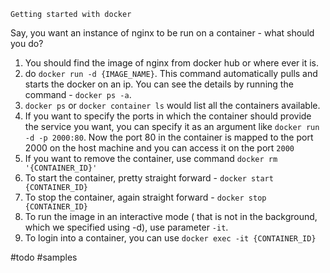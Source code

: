 ``Getting started with docker``

Say, you want an instance of nginx to be run on a container - what should you do?

1. You should find the image of nginx from docker hub or where ever it is.
2. do `docker run -d {IMAGE_NAME}`. This command automatically pulls and starts the docker on an ip. You can see the details
by running the command - `docker ps -a`. 
3. `docker ps` or `docker container ls` would list all the containers available.
4. If you want to specify the ports in which the container should provide the service you want, you can specify it as an 
argument like `docker run -d -p 2000:80`. Now the port 80 in the container is mapped to the port 2000 on the host machine 
and you can access it on the port `2000`
5. If you want to remove the container, use command `docker rm '{CONTAINER_ID}'`
6. To start the container, pretty straight forward - `docker start {CONTAINER_ID}`
7. To stop the container, again straight forward - `docker stop {CONTAINER_ID}`
8. To run the image in an interactive mode ( that is not in the background, which we specified using -d), use parameter `-it`.
9. To login into a container, you can use `docker exec -it {CONTAINER_ID}`

#todo
#samples

